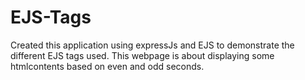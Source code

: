 # EJS-Tags
Created this application using expressJs and EJS to demonstrate the different EJS tags used. This webpage is about displaying some htmlcontents based on even and odd seconds.
